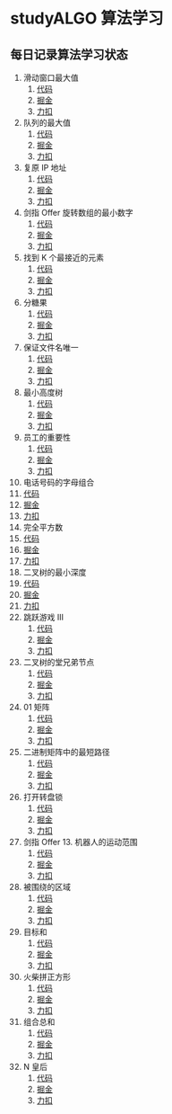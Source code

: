 # studyALGO 算法学习

## 每日记录算法学习状态
1. 滑动窗口最大值
   1. [代码](./date/136/maxSlidingWindow.js)
   2. [掘金](https://juejin.cn/post/7073031559527268382/)
   3. [力扣](https://leetcode-cn.com/problems/sliding-window-maximum/)
2. 队列的最大值
   1. [代码](./date/day135/MaxQueue.js)
   2. [掘金](https://juejin.cn/post/7073015204245667876/)
   3. [力扣](https://leetcode-cn.com/problems/dui-lie-de-zui-da-zhi-lcof/)
3. 复原 IP 地址
   1. [代码](./date/day132/restoreIpAddresses.js)
   2. [掘金](https://juejin.cn/post/7069011788678823972)
   3. [力扣](https://leetcode-cn.com/problems/restore-ip-addresses/)
4. 剑指 Offer 旋转数组的最小数字
   1. [代码](./sort/minArray/minArray.js)
   2. [掘金](https://juejin.cn/post/7067068774670663716/)
   3. [力扣](https://leetcode-cn.com/problems/xuan-zhuan-shu-zu-de-zui-xiao-shu-zi-lcof/)
5. 找到 K 个最接近的元素
   1. [代码](./stackandqueue/findClosestElements/index.js)
   2. [掘金](https://juejin.cn/post/7067551941437423624)
   3. [力扣](https://leetcode-cn.com/problems/find-k-closest-elements/)
6. 分糖果
   1. [代码](./number/distributeCandies/index.js)
   2. [掘金](https://juejin.cn/post/7067789901768425479)
   3. [力扣](https://leetcode-cn.com/problems/distribute-candies/)
7. 保证文件名唯一
   1. [代码]()
   2. [掘金]()
   3. [力扣](https://leetcode-cn.com/problems/making-file-names-unique/)
8. 最小高度树
   1. [代码]()
   2. [掘金]()
   3. [力扣](https://leetcode-cn.com/problems/minimum-height-trees/)
9. 员工的重要性
   1. [代码]()
   2. [掘金]()
   3. [力扣](https://leetcode-cn.com/problems/employee-importance/)
10. 电话号码的字母组合
   4. [代码]()
   5. [掘金]()
   6. [力扣](https://leetcode-cn.com/problems/letter-combinations-of-a-phone-number/)
11. 完全平方数
   7. [代码]()
   8. [掘金]()
   9. [力扣](https://leetcode-cn.com/problems/perfect-squares/)
12. 二叉树的最小深度
   10. [代码]()
   11. [掘金]()
   12. [力扣](https://leetcode-cn.com/problems/minimum-depth-of-binary-tree/)
13. 跳跃游戏 III
    1. [代码]()
    2. [掘金]()
    3. [力扣](https://leetcode-cn.com/problems/jump-game-iii/)
14. 二叉树的堂兄弟节点
    1. [代码]()
    2. [掘金]()
    3. [力扣](https://leetcode-cn.com/problems/minimum-depth-of-binary-tree/)
15. 01 矩阵
    1. [代码]()
    2. [掘金]()
    3. [力扣](https://leetcode-cn.com/problems/01-matrix/)
16. 二进制矩阵中的最短路径
    1. [代码]()
    2. [掘金]()
    3. [力扣](https://leetcode-cn.com/problems/shortest-path-in-binary-matrix/)
17. 打开转盘锁
    1. [代码]()
    2. [掘金]()
    3. [力扣](https://leetcode-cn.com/problems/open-the-lock/)
18. 剑指 Offer 13. 机器人的运动范围
    1. [代码]()
    2. [掘金]()
    3. [力扣](https://leetcode-cn.com/problems/ji-qi-ren-de-yun-dong-fan-wei-lcof/)
19. 被围绕的区域
    1. [代码]()
    2. [掘金]()
    3. [力扣](https://leetcode-cn.com/problems/surrounded-regions/)
20. 目标和
    1. [代码]()
    2. [掘金]()
    3. [力扣](https://leetcode-cn.com/problems/target-sum/)
21. 火柴拼正方形
    1. [代码]()
    2. [掘金]()
    3. [力扣](https://leetcode-cn.com/problems/matchsticks-to-square/)
22. 组合总和
    1. [代码]()
    2. [掘金]()
    3. [力扣](https://leetcode-cn.com/problems/combination-sum/)
23. N 皇后
    1. [代码]()
    2. [掘金]()
    3. [力扣](https://leetcode-cn.com/problems/n-queens/)
